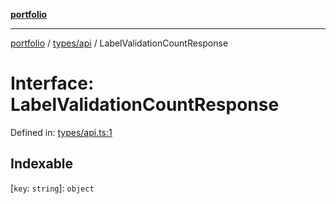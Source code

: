 [**portfolio**](../../../README.md)

***

[portfolio](../../../modules.md) / [types/api](../README.md) / LabelValidationCountResponse

# Interface: LabelValidationCountResponse

Defined in: [types/api.ts:1](https://github.com/tnorlund/Portfolio/blob/0c7990123b9ff5f0106dafbd50a92a0be74c2953/portfolio/types/api.ts#L1)

## Indexable

\[`key`: `string`\]: `object`
